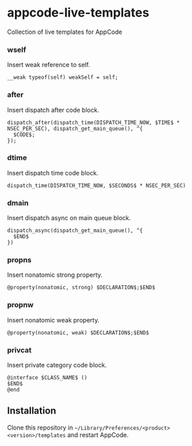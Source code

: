 # appcode-live-templates
Collection of live templates for AppCode

### wself
Insert weak reference to self.
```
__weak typeof(self) weakSelf = self;
```

### after
Insert dispatch after code block.
```
dispatch_after(dispatch_time(DISPATCH_TIME_NOW, $TIME$ * NSEC_PER_SEC), dispatch_get_main_queue(), ^{
  $CODE$;
});
```

### dtime
Insert dispatch time code block.
```
dispatch_time(DISPATCH_TIME_NOW, $SECONDS$ * NSEC_PER_SEC)
```

### dmain
Insert dispatch async on main queue block.
```
dispatch_async(dispatch_get_main_queue(), ^{
  $END$
})
```

### propns
Insert nonatomic strong property.
```
@property(nonatomic, strong) $DECLARATION$;$END$
```

### propnw
Insert nonatomic weak property.
```
@property(nonatomic, weak) $DECLARATION$;$END$
```

### privcat
Insert private category code block.
```
@interface $CLASS_NAME$ ()
$END$
@end
```

## Installation
Clone this repository in ```~/Library/Preferences/<product><version>/templates``` and restart AppCode.


